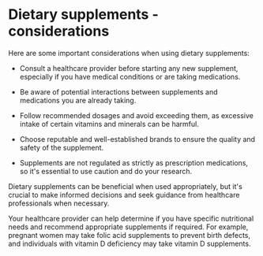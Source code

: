 # Dietary supplements - considerations

Here are some important considerations when using dietary supplements:

* Consult a healthcare provider before starting any new supplement, especially if you have medical conditions or are taking medications.

* Be aware of potential interactions between supplements and medications you are already taking.

* Follow recommended dosages and avoid exceeding them, as excessive intake of certain vitamins and minerals can be harmful.

* Choose reputable and well-established brands to ensure the quality and safety of the supplement.

* Supplements are not regulated as strictly as prescription medications, so it's essential to use caution and do your research.

Dietary supplements can be beneficial when used appropriately, but it's crucial to make informed decisions and seek guidance from healthcare professionals when necessary. 

Your healthcare provider can help determine if you have specific nutritional needs and recommend appropriate supplements if required.  For example, pregnant women may take folic acid supplements to prevent birth defects, and individuals with vitamin D deficiency may take vitamin D supplements.
